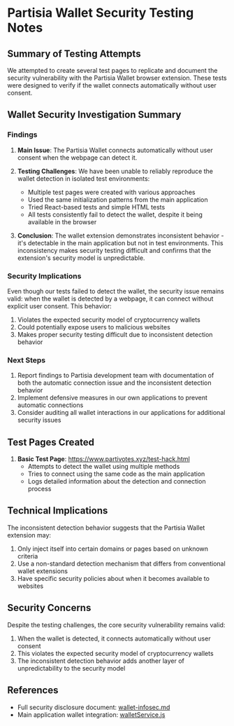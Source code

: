 # Partisia Wallet Security Testing Notes

## Summary of Testing Attempts

We attempted to create several test pages to replicate and document the security vulnerability with the Partisia Wallet browser extension. These tests were designed to verify if the wallet connects automatically without user consent.

## Wallet Security Investigation Summary

### Findings

1. **Main Issue**: The Partisia Wallet connects automatically without user consent when the webpage can detect it.

2. **Testing Challenges**: We have been unable to reliably reproduce the wallet detection in isolated test environments:
   - Multiple test pages were created with various approaches
   - Used the same initialization patterns from the main application
   - Tried React-based tests and simple HTML tests
   - All tests consistently fail to detect the wallet, despite it being available in the browser

3. **Conclusion**: The wallet extension demonstrates inconsistent behavior - it's detectable in the main application but not in test environments. This inconsistency makes security testing difficult and confirms that the extension's security model is unpredictable.

### Security Implications

Even though our tests failed to detect the wallet, the security issue remains valid: when the wallet is detected by a webpage, it can connect without explicit user consent. This behavior:

1. Violates the expected security model of cryptocurrency wallets
2. Could potentially expose users to malicious websites
3. Makes proper security testing difficult due to inconsistent detection behavior

### Next Steps

1. Report findings to Partisia development team with documentation of both the automatic connection issue and the inconsistent detection behavior
2. Implement defensive measures in our own applications to prevent automatic connections
3. Consider auditing all wallet interactions in our applications for additional security issues

## Test Pages Created

1. **Basic Test Page**: https://www.partivotes.xyz/test-hack.html
   - Attempts to detect the wallet using multiple methods
   - Tries to connect using the same code as the main application
   - Logs detailed information about the detection and connection process

## Technical Implications

The inconsistent detection behavior suggests that the Partisia Wallet extension may:

1. Only inject itself into certain domains or pages based on unknown criteria
2. Use a non-standard detection mechanism that differs from conventional wallet extensions
3. Have specific security policies about when it becomes available to websites

## Security Concerns

Despite the testing challenges, the core security vulnerability remains valid:

1. When the wallet is detected, it connects automatically without user consent
2. This violates the expected security model of cryptocurrency wallets
3. The inconsistent detection behavior adds another layer of unpredictability to the security model

## References

- Full security disclosure document: [wallet-infosec.md](wallet-infosec.md)
- Main application wallet integration: [walletService.js](../src/services/walletService.js)

